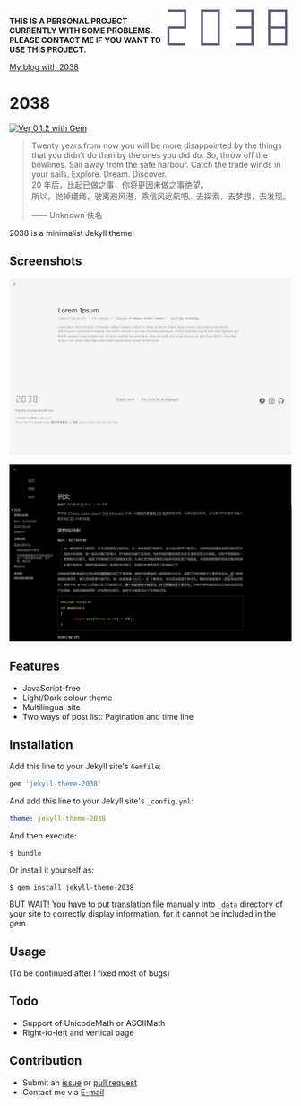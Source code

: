 <img src="assets/wordmark.svg" align="right" />

**THIS IS A PERSONAL PROJECT CURRENTLY WITH SOME PROBLEMS. PLEASE CONTACT ME IF YOU WANT TO USE THIS PROJECT.**

[My blog with 2038](https://mat-ling.fit)

# 2038

[![Ver 0.1.2 with Gem](https://img.shields.io/badge/gem-0.1.2-519dd9.svg)][gem]

> Twenty years from now you will be more disappointed by the things that you
> didn't do than by the ones you did do. So, throw off the bowlines. Sail
> away from the safe harbour. Catch the trade winds in your sails. Explore.
> Dream. Discover.  
> 20 年后，比起已做之事，你将更因未做之事绝望。  
> 所以，抛掉缰绳，驶离避风港，乘信风远航吧。去探索，去梦想，去发现。
>
> —— Unknown 佚名

2038 is a minimalist Jekyll theme.

## Screenshots

![Light and English Screenshot](assets/screenshot-light.jpg)

![Dark and Chinese Screenshot](assets/screenshot.jpg)

## Features

* JavaScript-free
* Light/Dark colour theme
* Multilingual site
* Two ways of post list: Pagination and time line

## Installation

Add this line to your Jekyll site's `Gemfile`:

```ruby
gem 'jekyll-theme-2038'
```

And add this line to your Jekyll site's `_config.yml`:

```yaml
theme: jekyll-theme-2038
```

And then execute:

    $ bundle

Or install it yourself as:

    $ gem install jekyll-theme-2038

BUT WAIT! You have to put [translation file][i18n-pos] manually into `_data`
directory of your site to correctly display information, for it cannot be
included in the gem.

## Usage

(To be continued after I fixed most of bugs)

## Todo

* Support of UnicodeMath or ASCIIMath
* Right-to-left and vertical page

## Contribution

* Submit an [issue][issue-pos] or [pull request][pr-pos]
* Contact me via [E-mail][mail-pos]

[gem]: https://rubygems.org/gems/jekyll-theme-2038
[i18n-pos]: https://github.com/0xis-cn/2038/blob/main/_data/theme-2038-i18n.yml
[issue-pos]: https://github.com/0xis-cn/2038/issues
[pr-pos]: https://github.com/0xis-cn/2038/pulls
[mail-pos]: mailto:mat-ling@139.com

